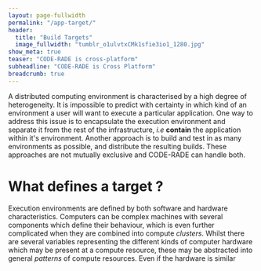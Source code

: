 ```yaml
---
layout: page-fullwidth
permalink: "/app-target/"
header:
  title: "Build Targets"
  image_fullwidth: "tumblr_o1ulvtxCMk1sfie3io1_1280.jpg"
show_meta: true
teaser: "CODE-RADE is cross-platform"
subheadline: "CODE-RADE is Cross Platform"
breadcrumb: true
---
```


A distributed computing environment is characterised by a high degree of heterogeneity.
It is impossible to predict with certainty in which kind of an environment a  user will want to execute a particular application.
One way to address this issue is to encapsulate the execution environment and separate it from the rest of the infrastructure, _i.e_ **contain** the application within it's environment.
Another approach is to build and test in as many environments as possible, and distribute the resulting builds.
These approaches are not mutually exclusive and CODE-RADE can handle both.

# What defines a target ?

Execution environments are defined by both software and hardware characteristics. Computers can be complex machines with several components which define their behaviour, which is even further complicated when they are combined into compute _clusters_. Whilst there are several variables representing the different kinds of computer hardware which may be present at a compute resource, these may be abstracted into general _patterns_ of compute resources. Even if the hardware is similar
